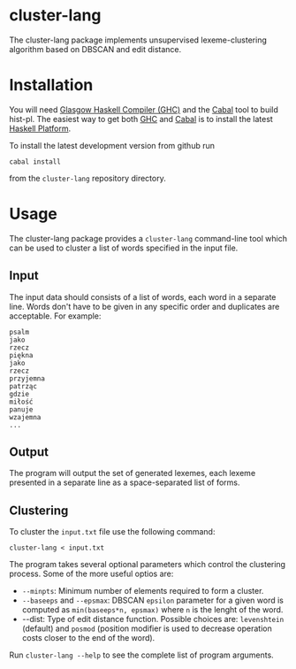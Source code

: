 cluster-lang
===============

The cluster-lang package implements unsupervised lexeme-clustering
algorithm based on DBSCAN and edit distance.


Installation
============

You will need [Glasgow Haskell Compiler (GHC)][ghc] and the [Cabal][cabal] tool
to build hist-pl.  The easiest way to get both [GHC][ghc] and [Cabal][cabal]
is to install the latest [Haskell Platform][haskell-platform].

To install the latest development version from github run

    cabal install

from the `cluster-lang` repository directory.


Usage
=====

The cluster-lang package provides a `cluster-lang` command-line tool which
can be used to cluster a list of words specified in the input file.

Input
-----

The input data should consists of a list of words, each word in a separate line.
Words don't have to be given in any specific order and duplicates are acceptable.
For example:

    psalm
    jako
    rzecz
    piękna
    jako
    rzecz
    przyjemna
    patrząc
    gdzie
    miłość
    panuje
    wzajemna
    ...


Output
------

The program will output the set of generated lexemes, each lexeme presented
in a separate line as a space-separated list of forms.


Clustering
----------

To cluster the `input.txt` file use the following command:

    cluster-lang < input.txt

The program takes several optional parameters which control the clustering
process.  Some of the more useful optios are:
* `--minpts`: Minimum number of elements required to form a cluster.
* `--baseeps` and `--epsmax`: DBSCAN `epsilon` parameter for a given
  word is computed as `min(baseeps*n, epsmax)` where `n` is the lenght
  of the word.
* --dist: Type of edit distance function.  Possible choices are:
  `levenshtein` (default) and `posmod` (position modifier is used
  to decrease operation costs closer to the end of the word).

Run `cluster-lang --help` to see the complete list of program arguments.


[ghc]: http://www.haskell.org/ghc "Glasgow Haskell Compiler"
[cabal]: http://www.haskell.org/cabal "Cabal"
[haskell-platform]: http://www.haskell.org/platform "Haskell Platform"
